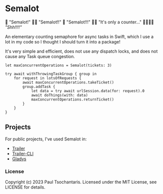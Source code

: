 # Semalot

 👨 "Semalot!"
 👨‍🦱 "Semalot!!"
 👴 "Semalot!!!"
 🤦‍♀️ "It's only a counter…"
 👨👨‍🦱👴 _"Shh!!!!"_

An elementary counting semaphore for async tasks in Swift, which I use a lot in my code so I thought I should turn it into a package!

It's very simple and efficient, does not use any dispatch locks, and does not cause any Task queue congestion.

```
let maxConcurrentOperations = Semalot(tickets: 3)

try await withThrowingTaskGroup { group in
    for request in lotsOfRequests {
        await maxConcurrentOperations.takeTicket()
        group.addTask {
            let data = try await urlSession.data(for: request).0
            await doThings(with: data)
            maxConcurrentOperations.returnTicket()
        }
    }
}
```

## Projects
For public projects, I've used Semalot in:
- [Trailer](https://github.com/ptsochantaris/trailer)
- [Trailer-CLI](https://github.com/ptsochantaris/trailer-cli)
- [Gladys](https://github.com/ptsochantaris/gladys)

### License
Copyright (c) 2023 Paul Tsochantaris. Licensed under the MIT License, see LICENSE for details.

